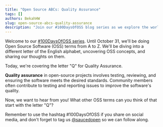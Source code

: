 ```yaml
---
title: "Open Source ABCs: Quality Assurance"
tags: []
authors: BekahHW
slug: open-source-abcs-quality-assurance
description: "Join our #100DaysOfOSS blog series as we explore the world of Open Source Software (OSS) from A to Z! Every week, we'll discuss two new letters of the English alphabet. Share your thoughts, ideas, and favorite OSS projects for each letter. Let's celebrate the power of open source together! "
---
```


Welcome to our [#100DaysOfOSS series](https://dev.to/opensauced/100daysofoss-growing-skills-and-real-world-experience-3o5k). Until October 31, we'll be doing  Open Source Software (OSS) terms from A to Z. We'll be diving into a different letter of the English alphabet, uncovering OSS concepts, and sharing our thoughts on them.

Today, we're covering the letter "Q" for Quality Assurance. 

**Quality assurance** in open-source projects involves testing, reviewing, and ensuring the software meets the desired standards. Community members often contribute to testing and reporting issues to improve the software's quality.

Now, we want to hear from you! What other OSS terms can you think of that start with the letter "Q"? 

Remember to use the hashtag #100DaysOfOSS if you share on social media, and don't forget to tag us [@saucedopen](https://twitter.com/saucedopen) so we can follow along.